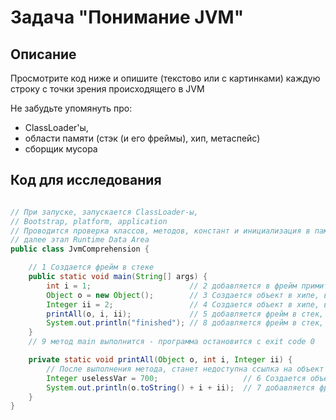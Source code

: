 # Задача "Понимание JVM"

## Описание
Просмотрите код ниже и опишите (текстово или с картинками) каждую строку с точки зрения происходящего в JVM

Не забудьте упомянуть про:
- ClassLoader'ы,
- области памяти (стэк (и его фреймы), хип, метаспейс)
- сборщик мусора

## Код для исследования
```java

// При запуске, запускается ClassLoader-ы, 
// Bootstrap, platform, application
// Проводится проверка классов, методов, констант и инициализация в память (область памяти - метаспейс)
// далее этап Runtime Data Area
public class JvmComprehension {

    // 1 Создается фрейм в стеке 
    public static void main(String[] args) {
        int i = 1;                      // 2 добавляется в фрейм примитивная переменная 
        Object o = new Object();        // 3 Создается объект в хипе, в фрейме создается ссылочная переменная этого объекта
        Integer ii = 2;                 // 4 Создается объект в хипе, в фрейме создается ссылочная переменная этого объекта
        printAll(o, i, ii);             // 5 добавляется фрейм в стек, добавляются в фрейм ссылки на объекты
        System.out.println("finished"); // 8 добавляется фрейм в стек, начинается его выполнение
    }
    // 9 метод main выполнится - программа остановится с exit code 0

    private static void printAll(Object o, int i, Integer ii) {
        // После выполнения метода, станет недоступна ссылка на объект uselessVar, GC начнет его удаление
        Integer uselessVar = 700;                   // 6 Создается объект в хипе, в фрейме создается ссылочная переменная этого объекта
        System.out.println(o.toString() + i + ii);  // 7 добавляется фрейм в стек, начинается его выполнение
    }
}

```